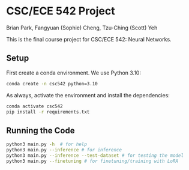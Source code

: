 # CSC/ECE 542 Project

Brian Park, Fangyuan (Sophie) Cheng, Tzu-Ching (Scott) Yeh

This is the final course project for CSC/ECE 542: Neural Networks.

## Setup

First create a conda environment. We use Python 3.10:

```sh
conda create -n csc542 python=3.10
```

As always, activate the environment and install the dependencies:

```sh
conda activate csc542
pip install -r requirements.txt
```

## Running the Code

```sh
python3 main.py -h  # for help
python3 main.py --inference # for inference
python3 main.py --inference --test-dataset # for testing the model
python3 main.py --finetuning # for finetuning/training with LoRA
```
